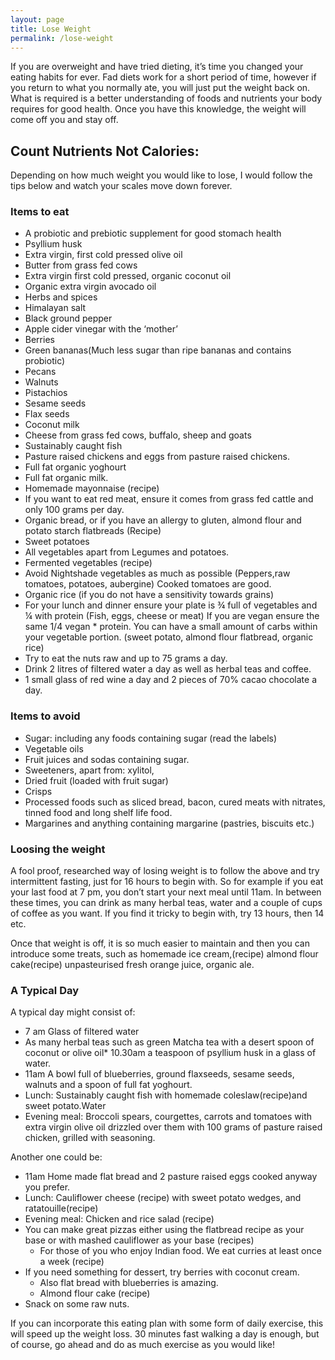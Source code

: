 ```yaml
---
layout: page
title: Lose Weight 
permalink: /lose-weight
---
```


If you are overweight and have tried dieting, it’s time you changed your eating habits for ever. Fad diets work for a short period of time, however if you return to what you normally ate, you will just put the weight back on. What is required is a better understanding of foods and nutrients your body requires for good health. Once you have this knowledge, the weight will come off you and stay off. 

## Count Nutrients Not Calories:

Depending on how much weight you would like to lose, I would follow the tips below and watch your scales move down forever.

### Items to eat

* A probiotic and prebiotic supplement for good stomach health
* Psyllium husk
* Extra virgin, first cold pressed olive oil
* Butter from grass fed cows
* Extra virgin first cold pressed, organic coconut oil
* Organic extra virgin avocado oil
* Herbs and spices
* Himalayan salt
* Black ground pepper
* Apple cider vinegar with the ‘mother’
* Berries
* Green bananas(Much less sugar than ripe bananas and contains probiotic)
* Pecans
* Walnuts
* Pistachios
* Sesame seeds
* Flax seeds
* Coconut milk
* Cheese from grass fed cows, buffalo, sheep and goats
* Sustainably caught fish
* Pasture raised chickens and eggs from pasture raised chickens.
* Full fat organic yoghourt
* Full fat organic milk.
* Homemade mayonnaise (recipe)
* If you want to eat red meat, ensure it comes from grass fed cattle and only 100 grams per day.
* Organic bread, or if you have an allergy to gluten, almond flour and potato starch flatbreads (Recipe)
* Sweet potatoes
* All vegetables apart from Legumes and potatoes.
* Fermented vegetables (recipe)
* Avoid Nightshade vegetables as much as possible (Peppers,raw tomatoes, potatoes, aubergine) Cooked tomatoes are good.
* Organic rice (if you do not have a sensitivity towards grains)
* For your lunch and dinner ensure your plate is ¾ full of vegetables and ¼ with protein (Fish, eggs, cheese or meat) If you are vegan ensure the same 1/4 vegan * protein. You can have a small amount of carbs within your vegetable portion. (sweet potato, almond flour flatbread, organic rice)
* Try to eat the nuts raw and up to 75 grams a day.
* Drink 2 litres of filtered water a day as well as herbal teas and coffee.
* 1 small glass of red wine a day and 2 pieces of 70% cacao chocolate a day.

### Items to avoid

* Sugar: including any foods containing sugar (read the labels)
* Vegetable oils
* Fruit juices and sodas containing sugar.
* Sweeteners, apart from: xylitol, 
* Dried fruit (loaded with fruit sugar)
* Crisps
* Processed foods such as sliced bread, bacon, cured meats with nitrates, tinned food and long shelf life food.
* Margarines and anything containing margarine (pastries, biscuits etc.)

### Loosing the weight 

A fool proof, researched way of losing weight is to follow the above and try intermittent fasting, just for 16 hours to begin with. So for example if you eat your last food at 7 pm, you don’t start your next meal until 11am. In between these times, you can drink as many herbal teas, water and a couple of cups of coffee as you want. If you find it tricky to begin with, try 13 hours, then 14 etc.

Once that weight is off, it is so much easier to maintain and then you can introduce some treats, such as homemade ice cream,(recipe) almond flour cake(recipe) unpasteurised fresh orange juice, organic ale.

### A Typical Day

A typical day might consist of:

* 7 am Glass of filtered water
* As many herbal teas such as  green Matcha tea with a desert spoon of coconut or olive oil* 10.30am a teaspoon of psyllium husk in a glass of water.
* 11am A bowl full of blueberries, ground flaxseeds, sesame seeds, walnuts and a spoon of full fat yoghourt.
* Lunch: Sustainably caught fish with homemade coleslaw(recipe)and sweet potato.Water
* Evening meal: Broccoli spears, courgettes, carrots  and tomatoes with extra virgin olive oil drizzled over them with 100 grams of pasture raised chicken, grilled with seasoning.

Another one could be:

* 11am Home made flat bread and 2 pasture raised eggs cooked anyway you prefer.
* Lunch: Cauliflower cheese (recipe) with sweet potato wedges, and ratatouille(recipe)
* Evening meal: Chicken and rice salad (recipe)
* You can make great pizzas either using the flatbread recipe as your base or with mashed cauliflower as your base (recipes)
  - For those of you who enjoy Indian food. We eat curries at least once a week (recipe)
* If you need something for dessert, try berries with coconut cream.
  - Also flat bread with blueberries is amazing.
  - Almond flour cake (recipe)
* Snack on some raw nuts.

If you can incorporate this eating plan with some form of daily exercise, this will speed up the weight loss. 30 minutes fast walking a day is enough, but of course, go ahead and do as much exercise as you would like!
